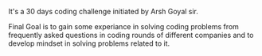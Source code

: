 It's a 30 days coding challenge initiated by Arsh Goyal sir.

Final Goal is to gain some experiance in solving coding problems from frequently asked questions in coding rounds of different companies and to develop mindset in solving problems related to it.
